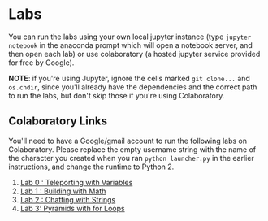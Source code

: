 Labs
========

You can run the labs using your own local jupyter instance (type `jupyter notebook` in the anaconda prompt which will open a notebook server, and then open each lab) or use colaboratory (a hosted jupyter service provided for free by Google).

**NOTE**: if you're using Jupyter, ignore the cells marked `git clone...` and `os.chdir`, since you'll already have the dependencies and the correct path to run the labs, but don't skip those if you're using Colaboratory.


## Colaboratory Links

You'll need to have a Google/gmail account to run the following labs on Colaboratory. Please replace the empty username string with the name of the character you created when you ran `python launcher.py` in the earlier instructions, and change the runtime to Python 2.

1. [Lab 0 : Teleporting with Variables](https://colab.research.google.com/github/akzaidi/minecraft_workshop/blob/master/labs/Lab0-Teleporting_with_variables.ipynb)
1. [Lab 1 : Building with Math](https://colab.research.google.com/github/akzaidi/minecraft_workshop/blob/master/labs/Lab1-Building_with_Math.ipynb)
1. [Lab 2 : Chatting with Strings](https://colab.research.google.com/github/akzaidi/minecraft_workshop/blob/master/labs/Lab2-Chatting_with_Strings.ipynb)
1. [Lab 3: Pyramids with for Loops](https://colab.research.google.com/github/akzaidi/minecraft_workshop/blob/master/labs/Lab3-For_loops.ipynb)

